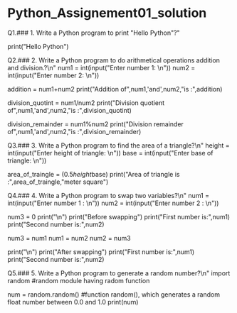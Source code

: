 # Python_Assignement01_solution
Q1.### 1. Write a Python program to print \"Hello Python\"?"

print("Hello Python")

Q2.### 2. Write a Python program to do arithmetical operations addition and division.?\n"
num1 = int(input("Enter number 1: \n"))
num2 = int(input("Enter number 2: \n"))

addition = num1+num2
print("Addition of",num1,'and',num2,"is :",addition)

division_quotint = num1/num2
print("Division quotient of",num1,'and',num2,"is :",division_quotint)

division_remainder = num1%num2
print("Division remainder of",num1,'and',num2,"is :",division_remainder)



Q3.### 3. Write a Python program to find the area of a triangle?\n"
height = int(input("Enter height of triangle: \n"))
base = int(input("Enter base of triangle: \n"))

area_of_traingle = (0.5*height*base)
print("Area of triangle is :",area_of_traingle,"meter square")



Q4.### 4. Write a Python program to swap two variables?\n"
num1 = int(input("Enter number 1 : \n"))
num2 = int(input("Enter number 2 : \n"))

num3 = 0
print("\n")
print("Before swapping")
print("First number is:",num1)
print("Second number is:",num2)

num3 = num1
num1 = num2
num2 = num3

print("\n")
print("After swapping")
print("First number is:",num1)
print("Second number is:",num2)



Q5.### 5. Write a Python program to generate a random number?\n"
import random #random module having radom function

num = random.random() #function random(), which generates a random float number between 0.0 and 1.0
print(num)
